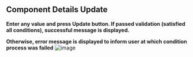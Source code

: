 ## Component Details Update

__Enter any value and press Update button. If passed validation (satisfied all conditions), successful message is displayed.__

__Otherwise, error message is displayed to inform user at which condition process was failed__
![image](https://user-images.githubusercontent.com/35042430/148444419-e89d40cb-8e42-4442-856f-602c112d7fd0.png)
